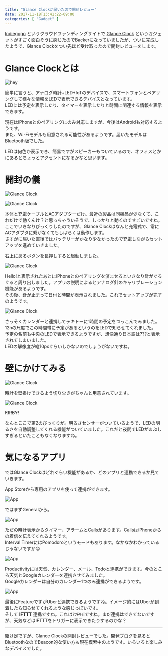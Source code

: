 ```yaml
---
title: "Glance Clockが届いたので開封レビュー"
date: 2017-11-18T13:41:22+09:00
categories: [ "Gadget" ]
---
```


[Indiegogo](https://www.indiegogo.com) というクラウドファンディングサイトで [Glance Clock](https://www.indiegogo.com/projects/glance-see-what-you-need-when-you-need-it-smartphone) というガジェットがすごく面白そうに感じたのでBackerになっていましたが、ついに完成したようで、Glance Clockをつい先ほど受け取ったので開封レビューをします。


# Glance Clockとは
![hey](https://c1.iggcdn.com/indiegogo-media-prod-cld/image/upload/c_fill,f_auto,h_240,w_320/v1507880709/jskankc7jhkndv2rrrr4.jpg)

簡単に言うと、アナログ時計+LED+IoTのデバイスで、スマートフォンとペアリングして様々な情報をLEDで表示できるデバイスとなっています。  
LEDには予定を表示したり、タイマーを表示したりと時間に関連する情報を表示できます。

現在はiPhoneとのペアリングにのみ対応しますが、今後はAndroidも対応するようです。  
また、Wi-Fiモデルも用意される可能性があるようです。届いたモデルはBluetooth版でした。

LEDは何色か表示でき、簡易ですがスピーカーもついているので、オフィスとかにあるとちょっとアクセントになるかなと思います。

# 開封の儀
![Glance Clock](../../images/2017-11-18/glance1.jpg)

![Glance Clock](../../images/2017-11-18/glance2.jpg)

本体と充電ケーブルとACアダプターだけ。最近の製品は同梱品が少なくて、これだけで動くんけ？と思っちゃういそうで、しっかりと動くのですごいですね。  
ここでいきなりびっくりしたのですが、Glance Clockはなんと充電式で、常にACアダプタに繋がなくてもしばらくは動作します。  
さすがに届いた直後ではバッテリーがかなり少なかったので充電しながらセットアップを進めていきました。

右上にあるボタンを長押しすると起動しました。

![Glance Clock](../../images/2017-11-18/glance3.jpg)

Hello!と表示されたあとにiPhoneとのペアリングを済ませるといきなり針がぐるぐると周り出しました。アプリの説明によるとアナログ針のキャリブレーション機能があるようです。  
その後、針が止まって日付と時間が表示されました。これでセットアップが完了のようです。

![Glance Clock](../../images/2017-11-18/glance4.jpg)

さっそくカレンダーと連携してテキトーに1時間の予定をつっこんでみました。12hの尺度でこの時間帯に予定があるというのをLEDで知らせてくれました。  
予定の名前も中央のLEDで表示できるようですが、想像通り日本語は???と表示されてしまいました。  
LEDの解像度が縦10pxぐらいしかないのでしょうがないですね。

# 壁にかけてみる
![Glance Clock](../../images/2017-11-18/glance5.jpg)

時計を壁掛けできるよう切り欠きがちゃんと用意されています。

![Glance Clock](../../images/2017-11-18/glance6.jpg)

~~KIRBY!~~

なんとここで第2のびっくりが。明るさセンサーがついているようで、LEDの明るさを自動調整してくれる機能がついていました。これだと夜間でLEDがまぶしすぎるといたこともなくなりますね。

# 気になるアプリ

ではGlance Clockはどれぐらい機能があるか、どのアプリと連携できるか見ていきます。

App Storeから専用のアプリを使って連携ができます。

![App](../../images/2017-11-18/app1.png)

ではまずGeneralから。

![App](../../images/2017-11-18/app2.png)

ただの時計表示からタイマー、アラームとCallsがあります。CallsはiPhoneからの着信を伝えてくれるようです。  
Interval TimerにはPomodoroというモードもあります。なかなかわかっているじゃないですか😊

![App](../../images/2017-11-18/app4.png)

Productivityには天気、カレンダー、メール、Todoと連携ができます。今のところ天気とGoogleカレンダーを連携させてみました。  
Googleカレンダーは自分のカレンダー1つのみ連携ができるようです。

![App](../../images/2017-11-18/app3.png)

最後にFeatureですがUberと連携できるようですね。イメージ的にはUberが到着したら知らせてくれるような感じっぽいです。  
そして **IFTTT** 連携ですね。これはｱﾂﾓﾘｨ!ですね。まだ連携はできてないですが、天気などはIFTTTをトリガーに表示できたりするのかな？

---

駆け足ですが、Glance Clockの開封レビューでした。開発ブログを見るとBluetoothなのでBeacon的な使い方も現在模索中のようです。いろいろと楽しみなデバイスでした。
